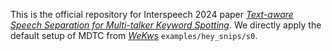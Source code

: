 This is the official repository for Interspeech 2024 paper [*Text-aware Speech Separation for Multi-talker Keyword Spotting*](). We directly apply the default setup of MDTC from [*WeKws*](https://github.com/wenet-e2e/wekws) <code>examples/hey_snips/s0</code>.
